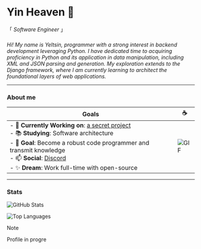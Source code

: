 # Yin Heaven :flower_playing_cards:

「 <em> Software Engineer </em>」

### 
<em>Hi! My name is Yeltsin, programmer with a strong interest in backend development leveraging Python. I have dedicated time to acquiring proficiency in Python and its application in data manipulation, including XML and JSON parsing and generation. My exploration extends to the Django framework, where I am currently learning to architect the foundational layers of web applications.</em>

---

### About me

| **Goals**                                                                                                                                                                                                                     | **:coffee:**                                                                                                                                                                                                 |
|---------------------------------------------------------------------------------------------------------------------------------------------------------------------------------------------------------------------------------|---------------------------------------------------------------------------------------------------------------------------------------------------------------------------------------------------------|
| - 🔭 **Currently Working on**: [a secret project](https://www.youtube.com/watch?v=dQw4w9WgXcQ) <br> - 📚 **Studying**: Software architecture <br> - 🏹 **Goal**: Become a robust code programmer and transmit knowledge <br> - 📫 **Social**: [Discord](https://discordapp.com/) <br> - ✨ **Dream**: Work full-time with open-source | ![GIF](https://media.giphy.com/media/v1.Y2lkPTc5MGI3NjExaWU5eWd4h3IwamhuZ1lMmQwMTB6NTFpMiZlcD12MV9naWZzX3NlYXJjaCZjdD1n/a5viI92PAF89q/giphy.gif) |

---
### Stats
![GitHub Stats](https://github-readme-stats.vercel.app/api?username=YinHeaven&count_private=true&show_icons=true&theme=tokyonight&card_width=400)

![Top Languages](https://github-readme-stats.vercel.app/api/top-langs/?username=YinHeaven&theme=tokyonight&layout=compact&card_width=400)

> [!Note]
> Profile in progre
